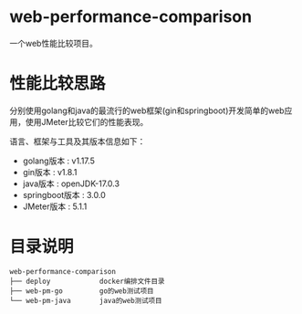 web-performance-comparison
=====

一个web性能比较项目。

# 性能比较思路
分别使用golang和java的最流行的web框架(gin和springboot)开发简单的web应用，使用JMeter比较它们的性能表现。

语言、框架与工具及其版本信息如下：
- golang版本 : v1.17.5
- gin版本 : v1.8.1
- java版本 : openJDK-17.0.3
- springboot版本 : 3.0.0
- JMeter版本 : 5.1.1

# 目录说明
```
web-performance-comparison
├── deploy            docker编排文件目录
├── web-pm-go         go的web测试项目
└── web-pm-java       java的web测试项目
```

